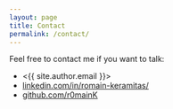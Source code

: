 ```yaml
---
layout: page
title: Contact
permalink: /contact/
---
```



Feel free to contact me if you want to talk:

- <{{ site.author.email }}> 
- [linkedin.com/in/romain-keramitas/](https://www.linkedin.com/in/romain-keramitas/)
- [github.com/r0mainK](https://github.com/r0mainK)
